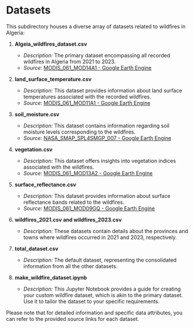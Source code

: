 # Datasets

This subdirectory houses a diverse array of datasets related to wildfires in Algeria:

1. **Algeia_wildfires_dataset.csv**
   - *Description:* The primary dataset encompassing all recorded wildfires in Algeria from 2021 to 2023.
   - *Source:* [MODIS_061_MOD14A1 - Google Earth Engine](https://developers.google.com/earth-engine/datasets/catalog/MODIS_061_MOD14A1#bands)

2. **land_surface_temperature.csv**
   - *Description:* This dataset provides information about land surface temperatures associated with the recorded wildfires.
   - *Source:* [MODIS_061_MOD11A1 - Google Earth Engine](https://developers.google.com/earth-engine/datasets/catalog/MODIS_061_MOD11A1#bands)

3. **soil_moisture.csv**
   - *Description:* This dataset contains information regarding soil moisture levels corresponding to the wildfires.
   - *Source:* [NASA_SMAP_SPL4SMGP_007 - Google Earth Engine](https://developers.google.com/earth-engine/datasets/catalog/NASA_SMAP_SPL4SMGP_007#bands)

4. **vegetation.csv**
   - *Description:* This dataset offers insights into vegetation indices associated with the wildfires.
   - *Source:* [MODIS_061_MOD13A2 - Google Earth Engine](https://developers.google.com/earth-engine/datasets/catalog/MODIS_061_MOD13A2#bands)

5. **surface_reflectance.csv**
   - *Description:* This dataset provides information about surface reflectance bands related to the wildfires.
   - *Source:* [MODIS_061_MOD09GQ - Google Earth Engine](https://developers.google.com/earth-engine/datasets/catalog/MODIS_061_MOD09GQ#bands)

6. **wildfires_2021.csv and wildfires_2023.csv**
   - *Description:* These datasets contain details about the provinces and towns where wildfires occurred in 2021 and 2023, respectively.

7. **total_dataset.csv**
   - *Description:* The default dataset, representing the consolidated information from all the other datasets.

8. **make_wildfire_dataset.ipynb**
   - *Description:* This Jupyter Notebook provides a guide for creating your custom wildfire dataset, which is akin to the primary dataset. Use it to tailor the dataset to your specific requirements.


Please note that for detailed information and specific data attributes, you can refer to the provided source links for each dataset.
